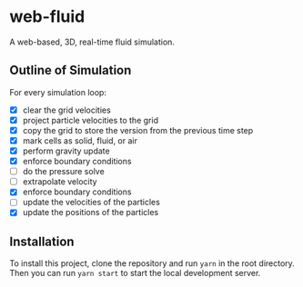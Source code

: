 # web-fluid

A web-based, 3D, real-time fluid simulation.

## Outline of Simulation

For every simulation loop:

- [x] clear the grid velocities
- [x] project particle velocities to the grid
- [x] copy the grid to store the version from the previous time step
- [x] mark cells as solid, fluid, or air
- [x] perform gravity update
- [x] enforce boundary conditions
- [ ] do the pressure solve
- [ ] extrapolate velocity
- [x] enforce boundary conditions
- [ ] update the velocities of the particles
- [x] update the positions of the particles

## Installation

To install this project, clone the repository and run `yarn` in the root directory. Then you can run `yarn start` to start the local development server.
